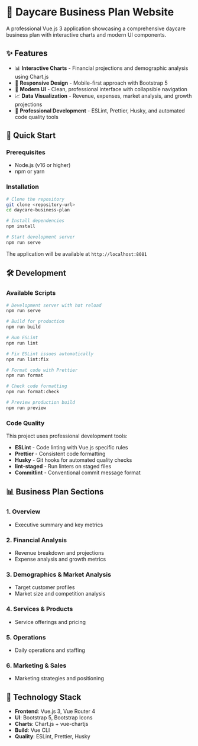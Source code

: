 # 🏫 Daycare Business Plan Website

A professional Vue.js 3 application showcasing a comprehensive daycare business
plan with interactive charts and modern UI components.

## ✨ Features

- 📊 **Interactive Charts** - Financial projections and demographic analysis
  using Chart.js
- 📱 **Responsive Design** - Mobile-first approach with Bootstrap 5
- 🎨 **Modern UI** - Clean, professional interface with collapsible navigation
- 📈 **Data Visualization** - Revenue, expenses, market analysis, and growth
  projections
- 🔧 **Professional Development** - ESLint, Prettier, Husky, and automated code
  quality tools

## 🚀 Quick Start

### Prerequisites

- Node.js (v16 or higher)
- npm or yarn

### Installation

```bash
# Clone the repository
git clone <repository-url>
cd daycare-business-plan

# Install dependencies
npm install

# Start development server
npm run serve
```

The application will be available at `http://localhost:8081`

## 🛠️ Development

### Available Scripts

```bash
# Development server with hot reload
npm run serve

# Build for production
npm run build

# Run ESLint
npm run lint

# Fix ESLint issues automatically
npm run lint:fix

# Format code with Prettier
npm run format

# Check code formatting
npm run format:check

# Preview production build
npm run preview
```

### Code Quality

This project uses professional development tools:

- **ESLint** - Code linting with Vue.js specific rules
- **Prettier** - Consistent code formatting
- **Husky** - Git hooks for automated quality checks
- **lint-staged** - Run linters on staged files
- **Commitlint** - Conventional commit message format

## 📊 Business Plan Sections

### 1. Overview

- Executive summary and key metrics

### 2. Financial Analysis

- Revenue breakdown and projections
- Expense analysis and growth metrics

### 3. Demographics & Market Analysis

- Target customer profiles
- Market size and competition analysis

### 4. Services & Products

- Service offerings and pricing

### 5. Operations

- Daily operations and staffing

### 6. Marketing & Sales

- Marketing strategies and positioning

## 🎨 Technology Stack

- **Frontend**: Vue.js 3, Vue Router 4
- **UI**: Bootstrap 5, Bootstrap Icons
- **Charts**: Chart.js + vue-chartjs
- **Build**: Vue CLI
- **Quality**: ESLint, Prettier, Husky
